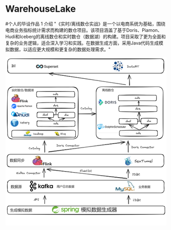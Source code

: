 # WarehouseLake
#个人的毕设作品
1 介绍
"《实时/离线数仓实战》是一个以电商系统为基础，围绕电商业务指标统计需求而构建的数仓项目。该项目涵盖了基于Doris、Piamon、Hudi和Iceberg的离线数仓和实时数仓（数据湖）的构建。项目采取了更为全面和复杂的业务逻辑，适合深入学习和实践。在数据生成方面，采用Java代码生成模拟数据，以适应更大规模和更复杂的数据处理需求。"



![images](/images/图片1.png)



